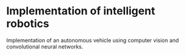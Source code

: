 #   Implementation of intelligent robotics
Implementation of an autonomous vehicle using computer vision and convolutional neural networks.

